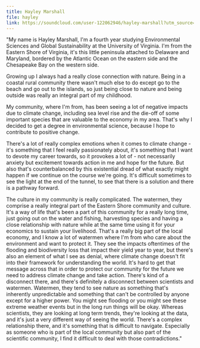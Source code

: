 ```yaml
---
title: Hayley Marshall
file: hayley
link: https://soundcloud.com/user-122062946/hayley-marshall?utm_source=clipboard&utm_medium=text&utm_campaign=social_sharing
---
```

"My name is Hayley Marshall, I'm a fourth year studying Environmental Sciences and Global Sustainability at the University of Virginia. I'm from the Eastern Shore of Virginia, it's this little peninsula attached to Delaware and Maryland, bordered by the Atlantic Ocean on the eastern side and the Chesapeake Bay on the western side.

Growing up I always had a really close connection with nature. Being in a coastal rural community there wasn't much else to do except go to the beach and go out to the islands, so just being close to nature and being outside was really an integral part of my childhood.

My community, where I'm from, has been seeing a lot of negative impacts due to climate change, including sea level rise and the die-off of some important species that are valuable to the economy in my area. That's why I decided to get a degree in environmental science, because I hope to contribute to positive change.

There's a lot of really complex emotions when it comes to climate change - it's something that I feel really passionately about, it's something that I want to devote my career towards, so it provokes a lot of - not necessarily anxiety but excitement towards action in me and hope for the future. But also that's counterbalanced by this existential dread of what exactly might happen if we continue on the course we're going. It's difficult sometimes to see the light at the end of the tunnel, to see that there is a solution and there is a pathway forward.

The culture in my community is really complicated. The watermen, they comprise a really integral part of the Eastern Shore community and culture. It's a way of life that's been a part of this community for a really long time, just going out on the water and fishing, harvesting species and having a close relationship with nature while at the same time using it for your economics to sustain your livelihood. That's a really big part of the local economy, and I know a lot of watermen where I'm from who care about the environment and want to protect it. They see the impacts oftentimes of the flooding and biodiversity loss that impact their yield year to year, but there's also an element of what I see as denial, where climate change doesn't fit into their framework for understanding the world. It's hard to get that message across that in order to protect our community for the future we need to address climate change and take action. There's kind of a disconnect there, and there's definitely a disconnect between scientists and watermen. Watermen, they tend to see nature as something that's inherently unpredictable and something that can't be controlled by anyone except for a higher power. You might see flooding or you might see these extreme weather events but in the long run things will be okay. Whereas scientists, they are looking at long term trends, they're looking at the data, and it's just a very different way of seeing the world. There's a complex relationship there, and it's something that is difficult to navigate. Especially as someone who is part of the local community but also part of the scientific community, I find it difficult to deal with those contradictions."
